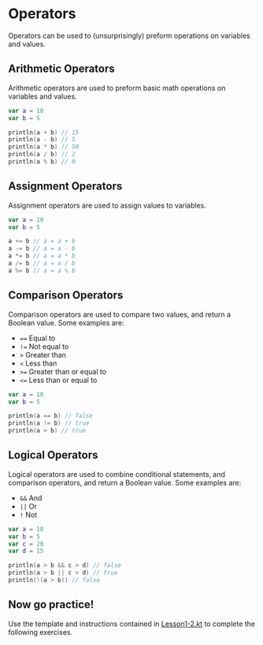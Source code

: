 # Operators

Operators can be used to (unsurprisingly) preform operations on variables and values.
## Arithmetic Operators
Arithmetic operators are used to preform basic math operations on variables and values.

```kotlin
var a = 10
var b = 5

println(a + b) // 15
println(a - b) // 5
println(a * b) // 50
println(a / b) // 2
println(a % b) // 0
```

## Assignment Operators
Assignment operators are used to assign values to variables.

```kotlin
var a = 10
var b = 5

a += b // a = a + b
a -= b // a = a - b
a *= b // a = a * b
a /= b // a = a / b
a %= b // a = a % b
```

## Comparison Operators
Comparison operators are used to compare two values, and return a Boolean value.
Some examples are:
- `==` Equal to
- `!=` Not equal to
- `>` Greater than
- `<` Less than
- `>=` Greater than or equal to
- `<=` Less than or equal to

```kotlin
var a = 10
var b = 5

println(a == b) // false
println(a != b) // true
println(a > b) // true
```

## Logical Operators
Logical operators are used to combine conditional statements, and comparison operators, and return a Boolean value.
Some examples are:
- `&&` And
- `||` Or
- `!` Not

```kotlin
var a = 10
var b = 5
var c = 20
var d = 15

println(a > b && c > d) // false
println(a > b || c > d) // true
println(!(a > b)) // false
```

## Now go practice!
Use the template and instructions contained in [Lesson1-2.kt](Lesson1-2.kt) to complete the following exercises.

